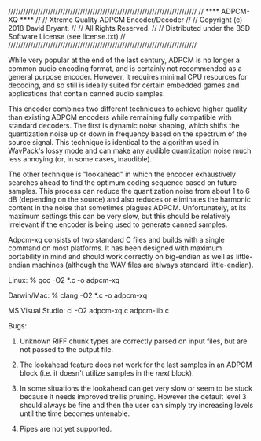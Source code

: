 ////////////////////////////////////////////////////////////////////////////
//                           **** ADPCM-XQ ****                           //
//                  Xtreme Quality ADPCM Encoder/Decoder                  //
//                    Copyright (c) 2018 David Bryant.                    //
//                          All Rights Reserved.                          //
//      Distributed under the BSD Software License (see license.txt)      //
////////////////////////////////////////////////////////////////////////////

While very popular at the end of the last century, ADPCM is no longer a
common audio encoding format, and is certainly not recommended as a general
purpose encoder. However, it requires minimal CPU resources for decoding,
and so still is ideally suited for certain embedded games and applications
that contain canned audio samples.

This encoder combines two different techniques to achieve higher quality
than existing ADPCM encoders while remaining fully compatible with standard
decoders. The first is dynamic noise shaping, which shifts the quantization
noise up or down in frequency based on the spectrum of the source signal.
This technique is identical to the algorithm used in WavPack's lossy mode
and can make any audible quantization noise much less annoying (or, in some
cases, inaudible).

The other technique is "lookahead" in which the encoder exhaustively
searches ahead to find the optimum coding sequence based on future samples.
This process can reduce the quantization noise from about 1 to 6 dB (depending
on the source) and also reduces or eliminates the harmonic content in the
noise that sometimes plagues ADPCM. Unfortunately, at its maximum settings
this can be very slow, but this should be relatively irrelevant if the
encoder is being used to generate canned samples.

Adpcm-xq consists of two standard C files and builds with a single command
on most platforms. It has been designed with maximum portability in mind
and should work correctly on big-endian as well as little-endian machines
(although the WAV files are always standard little-endian).

Linux:
% gcc -O2 *.c -o adpcm-xq

Darwin/Mac:
% clang -O2 *.c -o adpcm-xq

MS Visual Studio:
cl -O2 adpcm-xq.c adpcm-lib.c

Bugs:

1. Unknown RIFF chunk types are correctly parsed on input files, but are not
   passed to the output file.

2. The lookahead feature does not work for the last samples in an ADPCM
   block (i.e. it doesn't utilize samples in the _next_ block).

3. In some situations the lookahead can get very slow or seem to be stuck
   because it needs improved trellis pruning. However the default level 3
   should always be fine and then the user can simply try increasing levels
   until the time becomes untenable.

4. Pipes are not yet supported.


